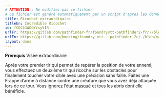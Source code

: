 ```yaml
---
# ATTENTION : Ne modifiez pas ce fichier
# Ce fichier est généré automatiquement par un script d'après les données du module Foundry VTT officiel et de sa traduction
title: Ricochet extraordinaire
titleEn: Incredible Ricochet
id: fCDC53WOOYrsyVIR
urlFr: https://gitlab.com/pathfinder-fr/foundryvtt-pathfinder2-fr/-/blob/master/data/feats/fCDC53WOOYrsyVIR.htm
urlEn: https://gitlab.com/hooking/foundry-vtt---pathfinder-2e/-/blob/master/packs/data/feats.db/incredible-ricochet.json
layout: dons
---
```

**Prérequis** Visée extraordinaire

Après votre premier tir qui permet de repérer la position de votre ennemi, vous effectuez un deuxième tir qui ricoche sur les obstacles pour finalement toucher votre cible avec une précision sans faille. Faites une Frappe d’arme à distance contre une créature que vous avez déjà attaquée lors de ce tour. Vous ignorez l’état [masqué](../conditions/masqué.html) et tous les abris dont elle bénéficie.

